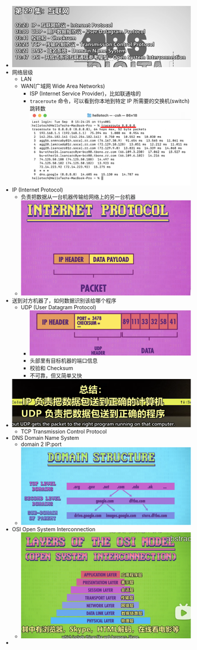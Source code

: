 - ![image.png](../assets/image_1654133516290_0.png)
- 网络层级
	- LAN
	- WAN(广域网 Wide Area Networks)
		- ISP (Internet Service Provider)，比如联通啥的
		- `traceroute` 命令，可以看到你本地到特定 IP 所需要的交换机(switch)跳转数
		  ![image.png](../assets/image_1654133994780_0.png)
- IP (Internet Protocol)
	- 负责把数据从一台机器传输给网络上的另一台机器
	- ![image.png](../assets/image_1654134161513_0.png)
- 送到对方机器了，如何数据识别该给哪个程序
	- UDP (User Datagram Protocol)
		- ![image.png](../assets/image_1654134302200_0.png)
		- 头部里有目标机器的端口信息
		- 校验和 Checksum
		- 不可靠，但又简单又快
- ![image.png](../assets/image_1654134268259_0.png)
	- TCP Transmission Control Protocol
- DNS Domain Name System
	- domain 2 IP:port
	- ![image.png](../assets/image_1654134572595_0.png)
- OSI Open System Interconnection
	- ![image.png](../assets/image_1654134701987_0.png)
-